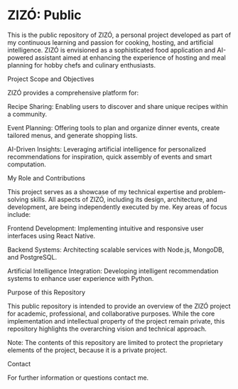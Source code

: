 # ZIZÓ: Public

This is the public repository of ZIZÓ, a personal project developed as part of my continuous learning and passion for cooking, hosting, and artificial intelligence. ZIZÓ is envisioned as a sophisticated food application and AI-powered assistant aimed at enhancing the experience of hosting and meal planning for hobby chefs and culinary enthusiasts.



Project Scope and Objectives

ZIZÓ provides a comprehensive platform for:

Recipe Sharing: Enabling users to discover and share unique recipes within a community. 

Event Planning: Offering tools to plan and organize dinner events, create tailored menus, and generate shopping lists.

AI-Driven Insights: Leveraging artificial intelligence for personalized recommendations for inspiration, quick assembly of events and smart computation.



My Role and Contributions

This project serves as a showcase of my technical expertise and problem-solving skills. All aspects of ZIZÓ, including its design, architecture, and development, are being independently executed by me. Key areas of focus include:


Frontend Development: Implementing intuitive and responsive user interfaces using React Native.

Backend Systems: Architecting scalable services with Node.js, MongoDB, and PostgreSQL.

Artificial Intelligence Integration: Developing intelligent recommendation systems to enhance user experience with Python.



Purpose of this Repository

This public repository is intended to provide an overview of the ZIZÓ project for academic, professional, and collaborative purposes. While the core implementation and intellectual property of the project remain private, this repository highlights the overarching vision and technical approach.


Note: The contents of this repository are limited to protect the proprietary elements of the project, because it is a private project. 



Contact

For further information or questions contact me.


